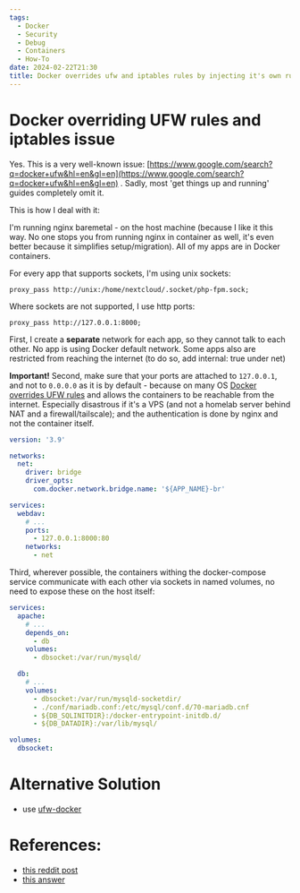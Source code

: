```yaml
---
tags:
  - Docker
  - Security
  - Debug
  - Containers
  - How-To
date: 2024-02-22T21:30
title: Docker overrides ufw and iptables rules by injecting it's own rules
---
```

<!-- 2024-02-22-2130 (February 22, 2024 9:30 PM) -->

# Docker overriding UFW rules and iptables issue

Yes. This is a very well-known issue: [https://www.google.com/search?q=docker+ufw&hl=en&gl=en](https://www.google.com/search?q=docker+ufw&hl=en&gl=en) . Sadly, most 'get things up and running' guides completely omit it.

This is how I deal with it:

I'm running nginx baremetal - on the host machine (because I like it this way. No one stops you from running nginx in container as well, it's even better because it simplifies setup/migration). All of my apps are in Docker containers.

For every app that supports sockets, I'm using unix sockets:

`proxy_pass http://unix:/home/nextcloud/.socket/php-fpm.sock;`

Where sockets are not supported, I use http ports:

`proxy_pass http://127.0.0.1:8000;`

First, I create a **separate** network for each app, so they cannot talk to each other. No app is using Docker default network. Some apps also are restricted from reaching the internet (to do so, add internal: true under net)

**Important!** Second, make sure that your ports are attached to `127.0.0.1`, and not to `0.0.0.0` as it is by default - because on many OS [Docker overrides UFW rules](https://stackoverflow.com/questions/30383845/what-is-the-best-practice-of-docker-ufw-under-ubuntu) and allows the containers to be reachable from the internet. Especially disastrous if it's a VPS (and not a homelab server behind NAT and a firewall/tailscale); and the authentication is done by nginx and not the container itself.

```yaml
version: '3.9'

networks:
  net:
    driver: bridge
    driver_opts:
      com.docker.network.bridge.name: '${APP_NAME}-br'

services:
  webdav:
    # ...
    ports:
      - 127.0.0.1:8000:80
    networks:
      - net
```

Third, wherever possible, the containers withing the docker-compose service communicate with each other via sockets in named volumes, no need to expose these on the host itself:

```yaml
services:
  apache:
    # ...
    depends_on:
      - db
    volumes:
      - dbsocket:/var/run/mysqld/

  db:
    # ...
    volumes:
      - dbsocket:/var/run/mysqld-socketdir/
      - ./conf/mariadb.conf:/etc/mysql/conf.d/70-mariadb.cnf
      - ${DB_SQLINITDIR}:/docker-entrypoint-initdb.d/
      - ${DB_DATADIR}:/var/lib/mysql/

volumes:
  dbsocket:
```

# Alternative Solution
- use [ufw-docker](https://github.com/chaifeng/ufw-docker) 

# References:
- [this reddit post](https://www.reddit.com/r/selfhosted/comments/1atjsra/til_docker_overrides_ufw_and_iptables_rules_by/)
- [this answer](https://www.reddit.com/r/selfhosted/comments/1atjsra/comment/kqz8i90/?utm_source=share&utm_medium=web2x&context=3)
